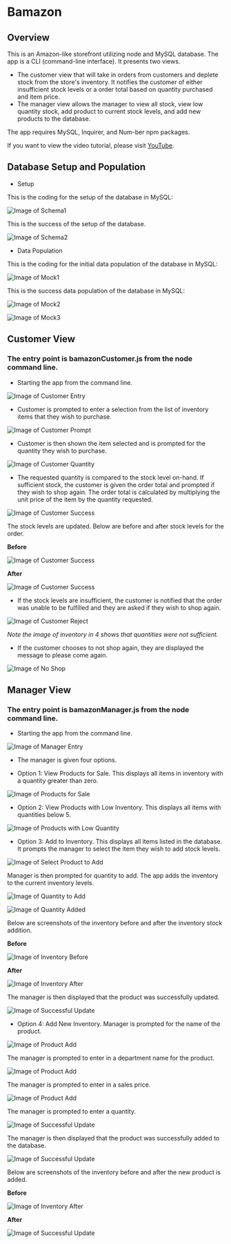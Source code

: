 # Bamazon

## Overview

This is an Amazon-like storefront utilizing node and MySQL database. The app is a CLI (command-line interface).  It presents two views.
*  The customer view that will take in orders from customers and deplete stock from the store's inventory.  It notifies the customer of either insufficient stock levels or a order total based on quantity purchased and item price.
*  The manager view allows the manager to view all stock, view low quantity stock, add product to current stock levels, and add new products to the database.

The app requires MySQL, Inquirer, and Num-ber npm packages.

If you want to view the video tutorial, please visit <a href="https://youtu.be/VSXz0Azv-u4" target="_blank">YouTube</a>.

## Database Setup and Population

*  Setup

This is the coding for the setup of the database in MySQL:

![Image of Schema1](images/schema1.PNG)

This is the success of the setup of the database.

![Image of Schema2](images/schema2.PNG)

*  Data Population

This is the coding for the initial data population of the database in MySQL:

![Image of Mock1](images/mock1.PNG)

This is the success data population of the database in MySQL:

![Image of Mock2](images/mock2.PNG)

![Image of Mock3](images/mock3.PNG)

## Customer View

### The entry point is bamazonCustomer.js from the node command line.

*  Starting the app from the command line.

![Image of Customer Entry](images/entryCustomer.PNG)

*  Customer is prompted to enter a selection from the list of inventory items that they wish to purchase.

![Image of Customer Prompt](images/customerPrompt1.PNG)

*  Customer is then shown the item selected and is prompted for the quantity they wish to purchase.

![Image of Customer Quantity](images/customerRequestedQuantity.PNG)

*  The requested quantity is compared to the stock level on-hand.  If sufficient stock, the customer is given the order total and prompted if they wish to shop again. The order total is calculated by multiplying the unit price of the item by the quantity requested.

![Image of Customer Success](images/customerOrderSuccessNext.PNG)


The stock levels are updated.  Below are before and after stock levels for the order.

  **Before**

![Image of Customer Success](images/databaseStart.PNG)

  **After**

![Image of Customer Success](images/databaseUpdate.PNG)


*  If the stock levels are insufficient, the customer is notified that the order was unable to be fulfilled and they are asked if they wish to shop again. 

![Image of Customer Reject](images/customerOrderRejectNext.PNG)

*Note the image of inventory in 4 shows that quantities were not sufficient.*

*  If the customer chooses to not shop again, they are displayed the message to please come again.

![Image of No Shop](images/noShopAgain.PNG)

## Manager View

### The entry point is bamazonManager.js from the node command line.

*  Starting the app from the command line.

![Image of Manager Entry](images/entryManager.PNG)

*  The manager is given four options.

  * Option 1: View Products for Sale. This displays all items in inventory with a quantity greater than zero.  

![Image of Products for Sale](images/managerViewProductsForSale.PNG)

  * Option 2: View Products with Low Inventory. This displays all items with quantities below 5.

![Image of Products with Low Quantity](images/managerViewLowQuantity.PNG)

  * Option 3: Add to Inventory. This displays all items listed in the database. It prompts the manager to select the item they wish to add stock levels.

![Image of Select Product to Add](images/managerAdd1.PNG)

  Manager is then prompted for quantity to add.  The app adds the inventory to the current inventory levels.

![Image of Quantity to Add](images/managerAdd2.PNG)

![Image of Quantity Added](images/managerAdd5.PNG)

  Below are screenshots of the inventory before and after the inventory stock addition.

  **Before**

![Image of Inventory Before](images/databaseUpdate.PNG)

  **After**

![Image of Inventory After](images/managerAdd4DB.PNG)

  The manager is then displayed that the product was successfully updated.

![Image of Successful Update](images/managerAdd3.PNG)

  * Option 4: Add New Inventory.  Manager is prompted for the name of the product.

![Image of Product Add](images/managerAddNew1.PNG)

  The manager is prompted to enter in a department name for the product.

![Image of Product Add](images/managerAddNew2.PNG)

  The manager is prompted to enter in a sales price.

![Image of Product Add](images/managerAddNew3.PNG)

  The manager is prompted to enter a quantity.

![Image of Successful Update](images/managerAddNew4.PNG)

  The manager is then displayed that the product was successfully added to the database.

![Image of Successful Update](images/managerAddNew5.PNG)

  Below are screenshots of the inventory before and after the new product is added.

  **Before**

![Image of Inventory After](images/managerAdd4DB.PNG)

  **After**

![Image of Successful Update](images/managerAddNewDB.PNG)



